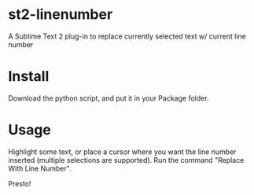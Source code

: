 st2-linenumber
==============

A Sublime Text 2 plug-in to replace currently selected text w/ current line number

Install
=======
Download the python script, and put it in your Package folder.

Usage
=====
Highlight some text, or place a cursor where you want the line number inserted
(multiple selections are supported).  Run the command "Replace With Line Number".

Presto!